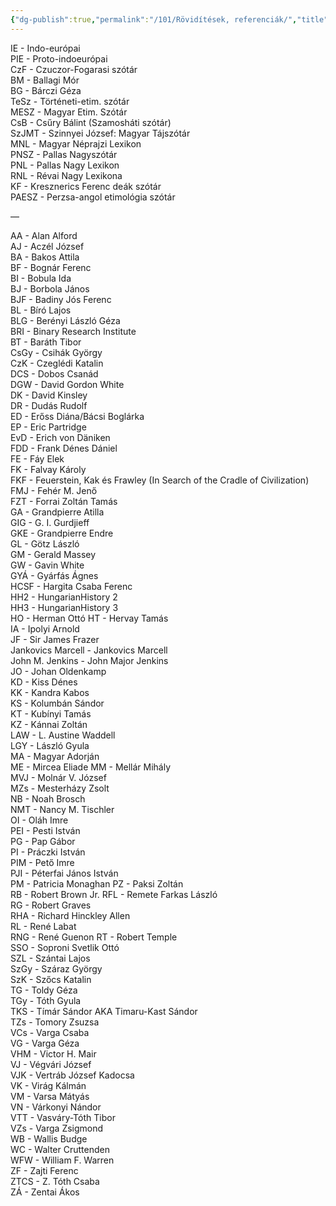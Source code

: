 ```yaml
---
{"dg-publish":true,"permalink":"/101/Rövidítések, referenciák/","title":"Rövidítések, referenciák","created":"2023-10-04T07:50","updated":"2024-04-12T16:57"}
---
```



IE - Indo-európai  
PIE - Proto-indoeurópai  
CzF - Czuczor-Fogarasi szótár  
BM - Ballagi Mór  
BG - Bárczi Géza  
TeSz - Történeti-etim. szótár  
MESZ - Magyar Etim. Szótár  
CsB - Csűry Bálint (Szamosháti szótár)  
SzJMT - Szinnyei József: Magyar Tájszótár  
MNL - Magyar Néprajzi Lexikon  
PNSZ - Pallas Nagyszótár  
PNL - Pallas Nagy Lexikon  
RNL - Révai Nagy Lexikona  
KF - Kresznerics Ferenc deák szótár  
PAESZ - Perzsa-angol etimológia szótár  

—  

AA - Alan Alford  
AJ - Aczél József  
BA - Bakos Attila  
BF - Bognár Ferenc  
BI - Bobula Ida  
BJ - Borbola János  
BJF - Badiny Jós Ferenc  
BL - Bíró Lajos  
BLG - Berényi László Géza  
BRI - Binary Research Institute  
BT - Baráth Tibor  
CsGy - Csihák György  
CzK - Czeglédi Katalin  
DCS - Dobos Csanád  
DGW - David Gordon White  
DK - David Kinsley  
DR - Dudás Rudolf  
ED - Erőss Diána/Bácsi Boglárka  
EP - Eric Partridge  
EvD - Erich von Däniken  
FDD - Frank Dénes Dániel  
FE - Fáy Elek  
FK - Falvay Károly  
FKF - Feuerstein, Kak és Frawley (In Search of the Cradle of Civilization)  
FMJ - Fehér M. Jenő  
FZT - Forrai Zoltán Tamás  
GA - Grandpierre Atilla  
GIG - G. I. Gurdjieff  
GKE - Grandpierre Endre  
GL - Götz László  
GM - Gerald Massey  
GW - Gavin White  
GYÁ - Gyárfás Ágnes  
HCSF - Hargita Csaba Ferenc  
HH2 - HungarianHistory 2  
HH3 - HungarianHistory 3  
HO - Herman Ottó
HT - Hervay Tamás  
IA - Ipolyi Arnold  
JF - Sir James Frazer  
Jankovics Marcell - Jankovics Marcell  
John M. Jenkins - John Major Jenkins  
JO - Johan Oldenkamp  
KD - Kiss Dénes  
KK - Kandra Kabos  
KS - Kolumbán Sándor  
KT - Kubínyi Tamás  
KZ - Kánnai Zoltán  
LAW - L. Austine Waddell  
LGY - László Gyula  
MA - Magyar Adorján  
ME - Mircea Eliade
MM - Mellár Mihály  
MVJ - Molnár V. József  
MZs - Mesterházy Zsolt  
NB - Noah Brosch  
NMT - Nancy M. Tischler  
OI - Oláh Imre  
PEI - Pesti István  
PG - Pap Gábor  
PI - Práczki István  
PIM - Pető Imre  
PJI - Péterfai János István  
PM - Patricia Monaghan
PZ - Paksi Zoltán  
RB - Robert Brown Jr.
RFL - Remete Farkas László  
RG - Robert Graves  
RHA - Richard Hinckley Allen  
RL - René Labat  
RNG - René Guenon
RT - Robert Temple  
SSO - Soproni Svetlik Ottó  
SZL - Szántai Lajos  
SzGy - Száraz György  
SzK - Szőcs Katalin  
TG - Toldy Géza  
TGy - Tóth Gyula  
TKS - Tímár Sándor AKA Timaru-Kast Sándor  
TZs - Tomory Zsuzsa  
VCs - Varga Csaba  
VG - Varga Géza  
VHM - Victor H. Mair  
VJ - Végvári József  
VJK - Vertráb József Kadocsa  
VK - Virág Kálmán  
VM - Varsa Mátyás  
VN - Várkonyi Nándor  
VTT - Vasváry-Tóth Tibor  
VZs - Varga Zsigmond  
WB - Wallis Budge  
WC - Walter Cruttenden  
WFW - William F. Warren  
ZF - Zajti Ferenc  
ZTCS - Z. Tóth Csaba  
ZÁ - Zentai Ákos  